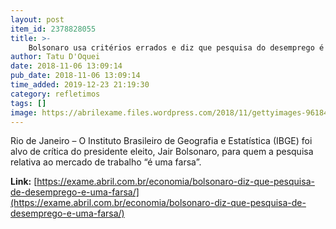 ```yaml
---
layout: post
item_id: 2378828055
title: >-
    Bolsonaro usa critérios errados e diz que pesquisa do desemprego é “farsa”
author: Tatu D'Oquei
date: 2018-11-06 13:09:14
pub_date: 2018-11-06 13:09:14
time_added: 2019-12-23 21:19:30
category: refletimos
tags: []
image: https://abrilexame.files.wordpress.com/2018/11/gettyimages-961844214.jpg?quality=70&strip=info&w=680&h=453&crop=1
---
```


Rio de Janeiro – O Instituto Brasileiro de Geografia e Estatística (IBGE) foi alvo de crítica do presidente eleito, Jair Bolsonaro, para quem a pesquisa relativa ao mercado de trabalho “é uma farsa”.

**Link:** [https://exame.abril.com.br/economia/bolsonaro-diz-que-pesquisa-de-desemprego-e-uma-farsa/](https://exame.abril.com.br/economia/bolsonaro-diz-que-pesquisa-de-desemprego-e-uma-farsa/)

